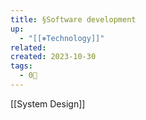 ```yaml
---
title: §Software development
up:
  - "[[⎈Technology]]"
related: 
created: 2023-10-30
tags:
  - 0🌲
---
```

[[System Design]]
